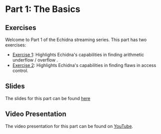 # Part 1: The Basics

## Exercises

Welcome to Part 1 of the Echidna streaming series. This part has two exercises:

- [Exercise 1](./exercise1/README.md): Highlights Echidna's capabilities in finding arithmetic underflow / overflow .
- [Exercise 2](./exercise2/README.md): Highlights Echidna's capabilities in finding flaws in access control.

## Slides

The slides for this part can be found [here](./Echidna_Part_1_Slides.pdf)

## Video Presentation

The video presentation for this part can be found on [YouTube](https://www.youtube.com/watch?v=bhb_y80iF8w).